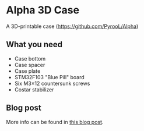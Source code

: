 # Alpha 3D Case

A 3D-printable case (https://github.com/PyrooL/Alpha)

## What you need

- Case bottom
- Case spacer
- Case plate
- STM32F103 "Blue Pill" board
- Six M3×12 countersunk screws
- Costar stabilizer

## Blog post

More info can be found in [this blog post](https://ramonimbao.github.io/alpha-keyboard/).